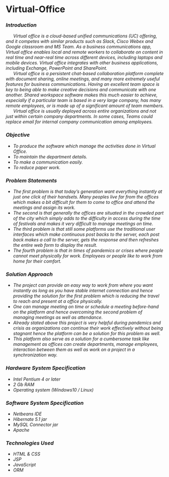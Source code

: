 # Virtual-Office
<i>
  <h3>Introduction</h3>
  <p> &nbsp &nbsp &nbsp
    Virtual office is a cloud-based unified communications (UC) offering, and it competes with similar products such as Slack, Cisco Webex and Google classroom and MS Team. As a business communications app, Virtual office enables local and remote workers to collaborate on content in real time and near-real time across different devices, including laptops and mobile devices. Virtual office integrates with other business applications, including Exchange, PowerPoint and SharePoint.
    <br> &nbsp &nbsp &nbsp
Virtual office is a persistent chat-based collaboration platform complete with document sharing, online meetings, and many more extremely useful features for business communications. Having an excellent team space is key to being able to make creative decisions and communicate with one another. Shared workspace software makes this much easier to achieve, especially if a particular team is based in a very large company, has many remote employees, or is made up of a significant amount of team members. 
    <br> &nbsp &nbsp &nbsp
Virtual office is usually deployed across entire organizations and not just within certain company departments. In some cases, Teams could replace email for internal company communication among employees. 
 </p>
  <h3> Objective</h3>
  <ul>
    <li>To produce the software which manage the activities done in Virtual Office.</li>
    <li>To maintain the department details.</li>
    <li>To make a communication easily.</li>
    <li>To reduce paper work.</li>
  </ul>
  <h3>Problem Statements</h3>
    <ul>
      <li>The first problem is that today’s generation want everything instantly at just one click of their handsets. Many peoples live far from the offices which makes a bit difficult for them to come to office and attend the meetings and assign its work.</li>
      <li>The second is that generally the offices are situated in the crowded part of the city which simply adds to the difficulty in access during the time of festivals and makes it very difficult to manage meetings on time.</li>
      <li>The third problem is that still some platforms use the traditional user interfaces which make continuous post backs to the server, each post back makes a call to the server, gets the response and then refreshes the entire web form to display the result.</li>
      <li>The fourth problem is that in times of pandemics or crises where people cannot meet physically for work. Employees or people like to work from home for their comfort.</li>
  </ul>
   <h3>Solution Approach</h3>
    <ul>
      <li>The project can provide an easy way to work from where you want instantly as long as you have stable internet connection and hence providing the solution for the first problem which is reducing the travel to reach and present at a office physically.</li>
      <li>One can manage meeting on time or schedule a meeting before-hand on the platform and hence overcoming the second problem of managing meetings as well as attendance.</li>
      <li>Already stated above this project is very helpful during pandemics and crisis as organizations can continue their work effectively without being stagnant hence the platform can be a solution for this problem as well.</li>
      <li>This platform also serve as a solution for a cumbersome task like management as offices can create departments, manage employees, interaction between them as well as work on a project in a synchronization way.</li>
  </ul>
  <h3> Hardware System Specification</h3>
  <ul>
    <li>Intel Pentium 4 or later</li>
    <li>2 Gb RAM</li>
    <li>Operating system (Windows10 / Linux)</li>
  </ul>
  <h3> Software System Specification</h3>
  <ul>
    <li>Netbeans IDE</li>
    <li>Hibernate 5.1 jar</li>
    <li>MySQL Connector jar</li>
    <li>Apache</li>
  </ul>
  <h3>Technologies Used</h3>
  <ul>
    <li>HTML & CSS</li>
    <li>JSP</li>
    <li>JavaScript</li>
    <li>ORM</li>
  </ul>
